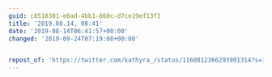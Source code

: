 ```yaml
---
guid: c8518301-e8ad-4bb1-860c-d7ce19ef13f3
title: '2019.08.14, 08:41'
date: '2019-08-14T06:41:57+00:00'
changed: '2019-09-24T07:19:08+00:00'


repost_of: 'https://twitter.com/kathyra_/status/1160812366293901314?s=19'
---
```



